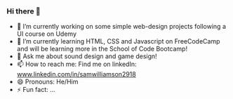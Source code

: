 ### Hi there 👋

- 🔭 I’m currently working on some simple web-design projects following a UI course on Udemy
- 🌱 I’m currently learning HTML, CSS and Javascript on FreeCodeCamp and will be learning more in the School of Code Bootcamp!
- 💬 Ask me about sound design and game design!
- 📫 How to reach me: Find me on linkedIn: www.linkedin.com/in/samwilliamson2918
- 😄 Pronouns: He/Him
- ⚡ Fun fact: ...
